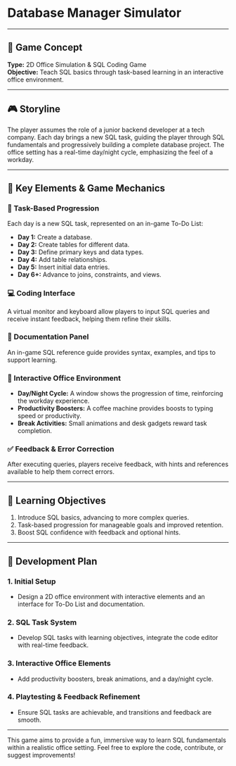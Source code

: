 # Database Manager Simulator

---

## 📘 Game Concept

**Type:** 2D Office Simulation & SQL Coding Game  
**Objective:** Teach SQL basics through task-based learning in an interactive office environment.

---

## 🎮 Storyline

The player assumes the role of a junior backend developer at a tech company. Each day brings a new SQL task, guiding the player through SQL fundamentals and progressively building a complete database project. The office setting has a real-time day/night cycle, emphasizing the feel of a workday.

---

## 🔑 Key Elements & Game Mechanics

### 📝 Task-Based Progression

Each day is a new SQL task, represented on an in-game To-Do List:
- **Day 1:** Create a database.
- **Day 2:** Create tables for different data.
- **Day 3:** Define primary keys and data types.
- **Day 4:** Add table relationships.
- **Day 5:** Insert initial data entries.
- **Day 6+:** Advance to joins, constraints, and views.

### 💻 Coding Interface

A virtual monitor and keyboard allow players to input SQL queries and receive instant feedback, helping them refine their skills.

### 📄 Documentation Panel

An in-game SQL reference guide provides syntax, examples, and tips to support learning.

### 🌆 Interactive Office Environment

- **Day/Night Cycle:** A window shows the progression of time, reinforcing the workday experience.
- **Productivity Boosters:** A coffee machine provides boosts to typing speed or productivity.
- **Break Activities:** Small animations and desk gadgets reward task completion.

### ✅ Feedback & Error Correction

After executing queries, players receive feedback, with hints and references available to help them correct errors.

---

## 🎯 Learning Objectives

1. Introduce SQL basics, advancing to more complex queries.
2. Task-based progression for manageable goals and improved retention.
3. Boost SQL confidence with feedback and optional hints.

---

## 📅 Development Plan

### 1. **Initial Setup**

- Design a 2D office environment with interactive elements and an interface for To-Do List and documentation.

### 2. **SQL Task System**

- Develop SQL tasks with learning objectives, integrate the code editor with real-time feedback.

### 3. **Interactive Office Elements**

- Add productivity boosters, break animations, and a day/night cycle.

### 4. **Playtesting & Feedback Refinement**

- Ensure SQL tasks are achievable, and transitions and feedback are smooth.

---

This game aims to provide a fun, immersive way to learn SQL fundamentals within a realistic office setting. Feel free to explore the code, contribute, or suggest improvements!
